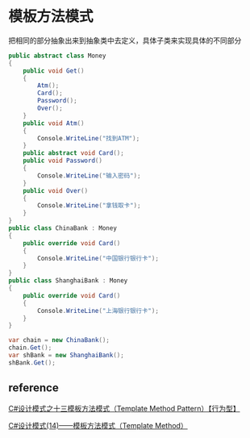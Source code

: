 # 模板方法模式

把相同的部分抽象出来到抽象类中去定义，具体子类来实现具体的不同部分

```csharp
public abstract class Money
{
    public void Get()
    {
        Atm();
        Card();
        Password();
        Over();
    }
    public void Atm()
    {
        Console.WriteLine("找到ATM");
    }
    public abstract void Card();
    public void Password()
    {
        Console.WriteLine("输入密码");
    }
    public void Over()
    {
        Console.WriteLine("拿钱取卡");
    }
}
public class ChinaBank : Money
{
    public override void Card()
    {
        Console.WriteLine("中国银行银行卡");
    }
}
public class ShanghaiBank : Money
{
    public override void Card()
    {
        Console.WriteLine("上海银行银行卡");
    }
}
```

```csharp
var chain = new ChinaBank();
chain.Get();
var shBank = new ShanghaiBank();
shBank.Get();
```

## reference

[C#设计模式之十三模板方法模式（Template Method Pattern）【行为型】](http://www.cnblogs.com/PatrickLiu/p/7837716.html)

[C#设计模式(14)——模板方法模式（Template Method）](http://www.cnblogs.com/zhili/p/TemplateMethodPattern.html)
